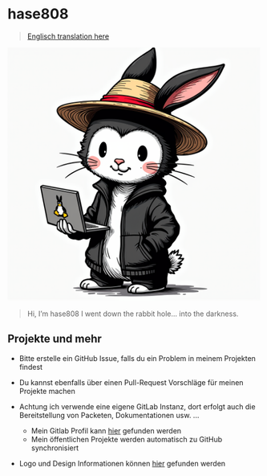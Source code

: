 # hase808

> [Englisch translation here](/README.md)

![Logo](assets/Logo.png)

> Hi, I’m hase808 I went down the rabbit hole... into the darkness.

## Projekte und mehr

- Bitte erstelle ein GitHub Issue, falls du ein Problem in meinem Projekten findest
- Du kannst ebenfalls über einen Pull-Request Vorschläge für meinen Projekte machen
- Achtung ich verwende eine eigene GitLab Instanz, dort erfolgt auch die Bereitstellung von Packeten, Dokumentationen usw. ...
    - Mein Gitlab Profil kann [hier](https://git.unhappy.computer/hase808) gefunden werden
    - Mein öffentlichen Projekte werden automatisch zu GitHub synchronisiert

- Logo und Design Informationen können [hier](Logo-and-Design.md) gefunden werden
